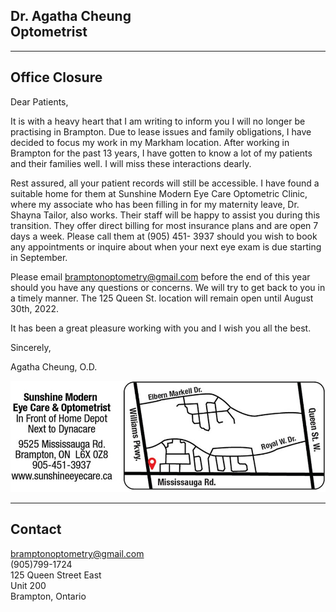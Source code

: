 ## Dr. Agatha Cheung <br/>Optometrist

___

## Office Closure
Dear Patients,

It is with a heavy heart that I am writing to inform you I will no longer be practising in Brampton. Due to lease issues and family obligations, I have decided to focus my work in my Markham location. After working in Brampton for the past 13 years, I have gotten to know a lot of my patients and their families well. I will miss these interactions dearly. 

Rest assured, all your patient records will still be accessible. I have found a suitable home for them at Sunshine Modern Eye Care Optometric Clinic, where my associate who has been filling in for my maternity leave, Dr. Shayna Tailor, also works. Their staff will be happy to assist you during this transition. They offer direct billing for most insurance plans and are open 7 days a week. Please call them at (905) 451- 3937 should you wish to book any appointments or inquire about when your next eye exam is due starting in September.

Please email bramptonoptometry@gmail.com before the end of this year should you have any questions or concerns. We will try to get back to you in a timely manner. The 125 Queen St. location will remain open until August 30th, 2022.

It has been a great pleasure working with you and I wish you all the best.

Sincerely,

Agatha Cheung, O.D. 

![Sunshine Modern](Sunshine_Modern.jpg)
___

## Contact
bramptonoptometry@gmail.com  
(905)799-1724  
125 Queen Street East  
Unit 200  
Brampton, Ontario
